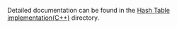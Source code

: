 Detailed documentation can be found in the [Hash Table implementation(C++)](Hash_Tables.docx) directory.
